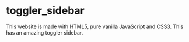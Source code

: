 # toggler_sidebar
This website is made with HTML5, pure vanilla JavaScript and CSS3. This has an amazing toggler sidebar.  
